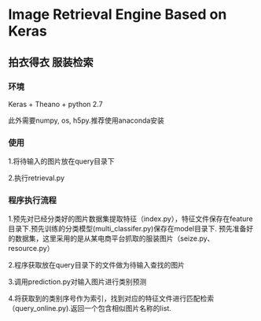 # Image Retrieval Engine Based on Keras
## 拍衣得衣 服装检索

### 环境

Keras + Theano + python 2.7

此外需要numpy, os, h5py.推荐使用anaconda安装

### 使用

1.将待输入的图片放在query目录下

2.执行retrieval.py

### 程序执行流程

1.预先对已经分类好的图片数据集提取特征（index.py），特征文件保存在feature目录下.预先训练的分类模型(multi_classifer.py)保存在model目录下.
  预先准备好的数据集，这里采用的是从某电商平台抓取的服装图片（seize.py、resource.py）
  
2.程序获取放在query目录下的文件做为待输入查找的图片

3.调用prediction.py对输入图片进行类别预测

4.将获取到的类别序号作为索引，找到对应的特征文件进行匹配检索（query_online.py).返回一个包含相似图片名称的list.
